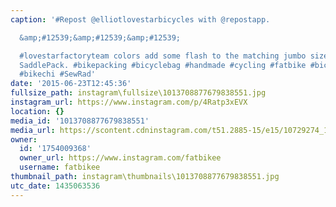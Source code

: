 ```yaml
---
caption: '#Repost @elliotlovestarbicycles with @repostapp.

  &amp;#12539;&amp;#12539;&amp;#12539;

  #lovestarfactoryteam colors add some flash to the matching jumbo sized #lovestarbicyclebags
  SaddlePack. #bikepacking #bicyclebag #handmade #cycling #fatbike #bicycle #framebag
  #bikechi #SewRad'
date: '2015-06-23T12:45:36'
fullsize_path: instagram\fullsize\1013708877679838551.jpg
instagram_url: https://www.instagram.com/p/4Ratp3xEVX
location: {}
media_id: '1013708877679838551'
media_url: https://scontent.cdninstagram.com/t51.2885-15/e15/10729274_1632838187002453_627132257_n.jpg?ig_cache_key=MTAxMzcwODg3NzY3OTgzODU1MQ%3D%3D.2
owner:
  id: '1754009368'
  owner_url: https://www.instagram.com/fatbikee
  username: fatbikee
thumbnail_path: instagram\thumbnails\1013708877679838551.jpg
utc_date: 1435063536
---
```

